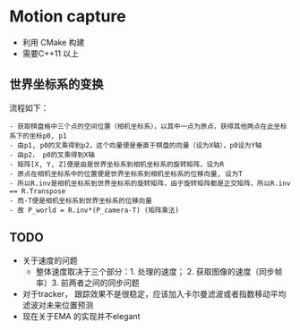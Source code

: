 # Motion capture

- 利用 CMake 构建
- 需要C++11 以上
## 世界坐标系的变换
流程如下：

    - 获取棋盘格中三个点的空间位置（相机坐标系），以其中一点为原点，获得其他两点在此坐标系下的坐标p0, p1
    - 由p1, p0的叉乘得到p2，这个向量便是垂直于棋盘的向量（设为X轴），p0设为Y轴
    - 由p2， p0的叉乘得到X轴
    - 矩阵[X, Y, Z]便是由是世界坐标系到相机坐标系的旋转矩阵，设为R
    - 原点在相机坐标系中的位置便是世界坐标系到相机坐标系的位移向量, 设为T
    - 所以R.inv是相机坐标系到世界坐标系的旋转矩阵，由于旋转矩阵都是正交矩阵，所以R.inv == R.Transpose
    - 而-T便是相机坐标系到世界坐标系的位移向量
    - 故 P_world = R.inv*(P_camera-T) (矩阵乘法)
## TODO

- 关于速度的问题
    - 整体速度取决于三个部分：1. 处理的速度； 2. 获取图像的速度（同步帧率）3. 前两者之间的同步问题
- 对于tracker， 跟踪效果不是很稳定，应该加入卡尔曼滤波或者指数移动平均滤波对未来位置预测
- 现在关于EMA 的实现并不elegant